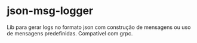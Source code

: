 # json-msg-logger
Lib para gerar logs no formato json com construção de mensagens ou uso de mensagens predefinidas. Compatível com grpc.
